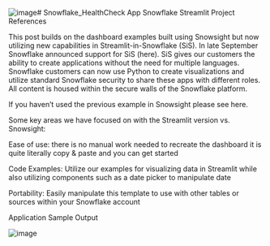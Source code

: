 ![image](https://github.com/iDataGuy/Snowflake_Streamlit/assets/107080085/889451d8-9309-4d39-b3a0-0c7ae6420528)# Snowflake_HealthCheck App
Snowflake Streamlit Project References

This post builds on the dashboard examples built using Snowsight but now utilizing new capabilities in Streamlit-in-Snowflake (SiS). In late September Snowflake announced support for SiS (here). SiS gives our customers the ability to create applications without the need for multiple languages. Snowflake customers can now use Python to create visualizations and utilize standard Snowflake security to share these apps with different roles. All content is housed within the secure walls of the Snowflake platform.

If you haven’t used the previous example in Snowsight please see here.

Some key areas we have focused on with the Streamlit version vs. Snowsight:

Ease of use: there is no manual work needed to recreate the dashboard it is quite literally copy & paste and you can get started

Code Examples: Utilize our examples for visualizing data in Streamlit while also utilizing components such as a date picker to manipulate date

Portability: Easily manipulate this template to use with other tables or sources within your Snowflake account

Application Sample Output

![image](https://github.com/iDataGuy/Snowflake_Streamlit/assets/107080085/451bb4ac-9c6f-4543-b50d-802160cc8b2b)

